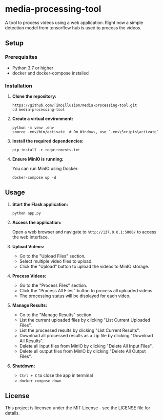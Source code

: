 # media-processing-tool

A tool to process videos using a web application. Right now a simple detection model from tensorflow hub is used to process the videos.

## Setup

### Prerequisites

- Python 3.7 or higher
- docker and docker-compose installed

### Installation

1. **Clone the repository:**
    ```shell
    https://github.com/TimoIllusion/media-processing-tool.git
    cd media-processing-tool
    ```

2. **Create a virtual environment:**
    ```shell
    python -m venv .env 
    source .env/bin/activate  # On Windows, use `.env\Scripts\activate`
    ```

3. **Install the required dependencies:**
    ```shell
    pip install -r requirements.txt
    ```

4. **Ensure MinIO is running:**

   You can run MinIO using Docker:
   ```shell
   docker-compose up -d
   ```

## Usage

1. **Start the Flask application:**
    ```shell
    python app.py
    ```

2. **Access the application:**

   Open a web browser and navigate to `http://127.0.0.1:5000/` to access the web interface.

3. **Upload Videos:**

   - Go to the "Upload Files" section.
   - Select multiple video files to upload.
   - Click the "Upload" button to upload the videos to MinIO storage.

4. **Process Videos:**

   - Go to the "Process Files" section.
   - Click the "Process All Files" button to process all uploaded videos.
   - The processing status will be displayed for each video.

5. **Manage Results:**

   - Go to the "Manage Results" section.
   - List the current uploaded files by clicking "List Current Uploaded Files".
   - List the processed results by clicking "List Current Results".
   - Download all processed results as a zip file by clicking "Download All Results".
   - Delete all input files from MinIO by clicking "Delete All Input Files".
   - Delete all output files from MinIO by clicking "Delete All Output Files".

6. **Shutdown:**

   - ``Ctrl + C`` to close the app in terminal
   - ``docker compose down``

## License

This project is licensed under the MIT License - see the LICENSE file for details.
